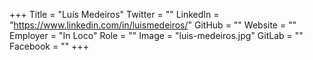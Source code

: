 +++
Title = "Luís Medeiros"
Twitter = ""
LinkedIn = "https://www.linkedin.com/in/luismedeiros/"
GitHub = ""
Website = ""
Employer = "In Loco"
Role = ""
Image = "luis-medeiros.jpg"
GitLab = ""
Facebook = ""
+++
